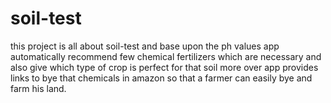 # soil-test
this project is all about soil-test and base upon the ph values app automatically recommend few chemical fertilizers which are necessary and also give which type of crop is perfect for that soil more over app provides links to bye that chemicals in amazon so that a farmer can easily bye and farm his land.
